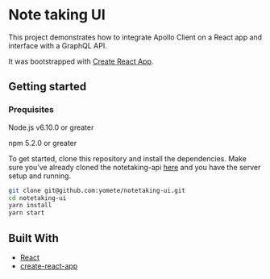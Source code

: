 # Note taking UI

This project demonstrates how to integrate Apollo Client on a React app and interface with a GraphQL API.

It was bootstrapped with [Create React App](https://github.com/facebookincubator/create-react-app).

## Getting started

### Prequisites

Node.js v6.10.0 or greater

npm 5.2.0 or greater

To get started, clone this repository and install the dependencies. Make sure you've already cloned the notetaking-api [here](https://github.com/yomete/notetaking-api) and you have the server setup and running.

```bash
git clone git@github.com:yomete/notetaking-ui.git
cd notetaking-ui
yarn install
yarn start
```

## Built With

- [React](https://reactjs.org/)
- [create-react-app](https://github.com/facebook/create-react-app)
